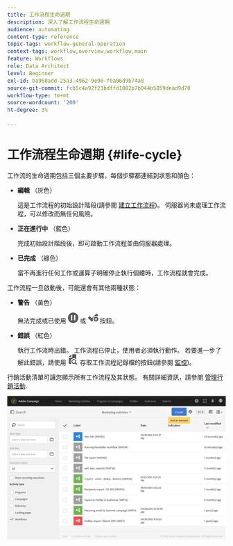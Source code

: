 ```yaml
---
title: 工作流程生命週期
description: 深入了解工作流程生命週期
audience: automating
content-type: reference
topic-tags: workflow-general-operation
context-tags: workflow,overview;workflow,main
feature: Workflows
role: Data Architect
level: Beginner
exl-id: ba968add-25a3-4962-9e90-f0a06d9b74a8
source-git-commit: fcb5c4a92f23bdffd1082b7b044b5859dead9d70
workflow-type: tm+mt
source-wordcount: '200'
ht-degree: 3%

---
```


# 工作流程生命週期 {#life-cycle}

工作流的生命週期包括三個主要步驟，每個步驟都連結到狀態和顏色：

* **編輯** （灰色）

   這是工作流程的初始設計階段(請參閱 [建立工作流程](../../automating/using/building-a-workflow.md#creating-a-workflow))。 伺服器尚未處理工作流程，可以修改而無任何風險。

* **正在進行中** （藍色）

   完成初始設計階段後，即可啟動工作流程並由伺服器處理。

* **已完成** （綠色）

   當不再進行任何工作或運算子明確停止執行個體時，工作流程就會完成。

工作流程一旦啟動後，可能還會有其他兩種狀態：

* **警告** （黃色）

   無法完成或已使用 ![](assets/pause_darkgrey-24px.png) 或 ![](assets/check_pause_darkgrey-24px.png) 按鈕。

* **錯誤** （紅色）

   執行工作流時出錯。 工作流程已停止，使用者必須執行動作。 若要進一步了解此錯誤，請使用 ![](assets/printpreview_darkgrey-24px.png) 存取工作流程記錄檔的按鈕(請參閱 [監控](../../automating/using/monitoring-workflow-execution.md))。

行銷活動清單可讓您顯示所有工作流程及其狀態。 有關詳細資訊，請參閱 [管理行銷活動](../../start/using/marketing-activities.md#about-marketing-activities).

![](assets/wkf_execution_3.png)
